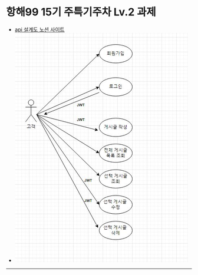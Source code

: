 # 항해99 15기 주특기주차 Lv.2 과제


- [api 설계도 노션 사이트](https://maze-mousepad-7a9.notion.site/99-15-Lv-2-f6217a307219491398bd2e9c16dbd0cb?pvs=4)
- ![Use Case](usecase.JPG "Use Case")

----

